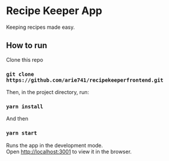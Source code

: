 # Recipe Keeper App

Keeping recipes made easy.

## How to run

Clone this repo

### `git clone https://github.com/arie741/recipekeeperfrontend.git`

Then, in the project directory, run:

### `yarn install`

And then

### `yarn start`

Runs the app in the development mode.\
Open [http://localhost:3001](http://localhost:3001) to view it in the browser.
